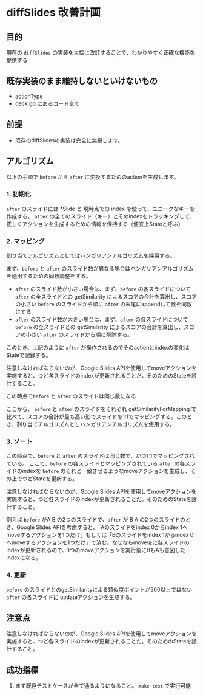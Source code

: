 # diffSlides 改善計画

## 目的

現在の `diffSlides` の実装を大幅に改訂することで、わかりやすく正確な機能を提供する

## 既存実装のまま維持しないといけないもの

- actionType
- deck.go にあるコード全て

## 前提

- 既存のdiffSlidesの実装は完全に無視します。

## アルゴリズム

以下の手順で `before` から `after` に変換するためのactionを生成します。

### 1. 初期化

`after` のスライドには *Slide と 現時点での index を使って、ユニークなキーを作成する。
`after` の全てのスライド（キー）とそのindexをトラッキングして、正しくアクションを生成するための情報を保持する（便宜上Stateと呼ぶ）

### 2. マッピング

割り当てアルゴリズムとしてはハンガリアンアルゴリズムを採用する。

まず、`before` と `after` のスライド数が異なる場合はハンガリアンアルゴリズムを適用するための同数調整をする。

- `after` のスライド数が小さい場合は、まず、`before` の各スライドについて `after` の全スライドとの getSimilarity によるスコアの合計を算出し、スコアの小さい `before` のスライドから順に `after` の末尾にappendして数を同数にする。
- `after` のスライド数が大きい場合は、まず、`after` の各スライドについて `before` の全スライドとの getSimilarity によるスコアの合計を算出し、スコアの小さい `after` のスライドから順に削除する。

このとき、上記のように `after` が操作されるのでそのactionとindexの変化はStateで記録する。

注意しなければならないのが、Google Slides APIを使用してmoveアクションを実施すると、つど各スライドのindexが更新されることだ。そのためのStateを設計すること。

この時点で`before` と `after` のスライドは同じ数になる

ここから、 `before` と `after` のスライドをそれぞれ getSimilarityForMapping で比べて、スコアの合計が最も高い形でスライドを1:1でマッピングする。このとき、割り当てアルゴリズムとしハンガリアンアルゴリズムを使用する。

### 3. ソート

この時点で、`before` と `after` のスライドは同じ数で、かつ1:1でマッピングされている。
ここで、`before` の各スライドとマッピングされている `after` の各スライドのindexを `before` のそれと一致させるようなmoveアクションを生成し、その上でつどStateを更新する。

注意しなければならないのが、Google Slides APIを使用してmoveアクションを実施すると、つど各スライドのindexが更新されることだ。そのためのStateを設計すること。

例えば `before` がA B の2つのスライドで、`after` が B A の2つのスライドのとき、Google Slides APIを考慮すると、「Aのスライドをindex 0からindex 1へmoveするアクションを1つだけ」もしくは「Bのスライドをindex 1からindex 0へmoveするアクションを1つだけ」で済む。なぜならmove後に各スライドのindexが更新されるので、1つのmoveアクションを実行後にBもAも意図したindexになる。

### 4. 更新

`before` のスライドとのgetSimilarityによる類似度ポイントが500以上ではない `after` の各スライドに updateアクションを生成する。

## 注意点

注意しなければならないのが、Google Slides APIを使用してmoveアクションを実施すると、つど各スライドのindexが更新されることだ。そのためのStateを設計すること。

## 成功指標

1. まず既存テストケースが全て通るようになること。 `make test` で実行可能
